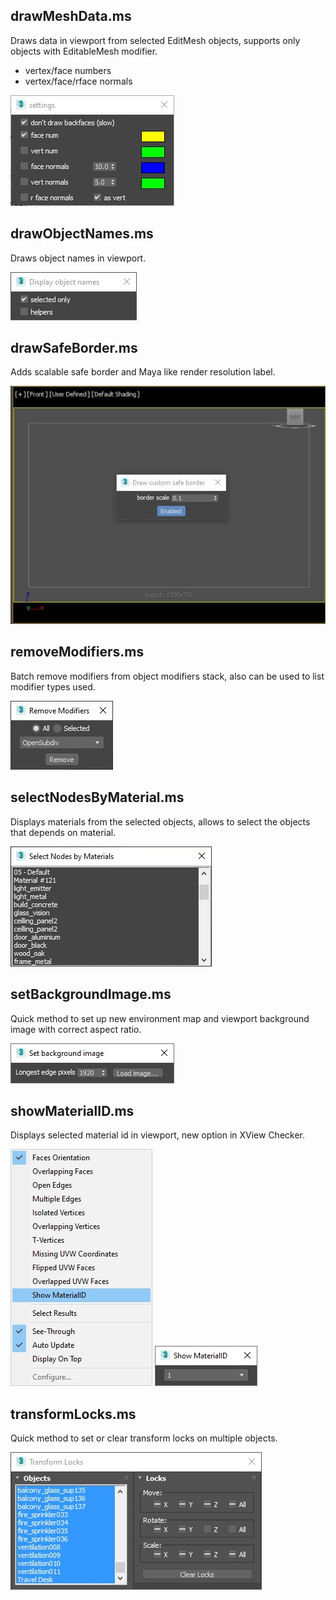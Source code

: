 


drawMeshData.ms
---
Draws data in viewport from selected EditMesh objects, supports only objects with EditableMesh modifier.
+ vertex/face numbers
+ vertex/face/rface normals

![](previews/drawMeshData.jpg)



drawObjectNames.ms
---
Draws object names in viewport.

![](previews/drawObjectNames.jpg)



drawSafeBorder.ms
---
Adds scalable safe border and Maya like render resolution label.

![](previews/drawSafeBorder_view.jpg)



removeModifiers.ms
---
Batch remove modifiers from object modifiers stack, also can be used to list modifier types used.

![](previews/removeModifiers.jpg)



selectNodesByMaterial.ms
---
Displays materials from the selected objects, allows to select the objects that depends on material.

![](previews/selectNodesByMaterial.jpg)



setBackgroundImage.ms
---
Quick method to set up new environment map and viewport background image with correct aspect ratio.

![](previews/setBackgroundImage.jpg)



showMaterialID.ms
---
Displays selected material id in viewport, new option in XView Checker.

![](previews/showMaterialID_Xview.jpg)
![](previews/showMaterialID.jpg)



transformLocks.ms
---
Quick method to set or clear transform locks on multiple objects.

![](previews/transformLocks.jpg)

